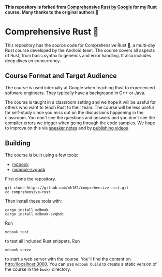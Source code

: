 **This repository is forked from [Comprehensive Rust by Google](https://github.com/google/comprehensive-rust) for my Rust course. Many thanks to the original authors 🥰**

# Comprehensive Rust 🦀

This repository has the source code for Comprehensive Rust 🦀, a multi-day Rust
course developed by the Android team. The course covers all aspects of Rust,
from basic syntax to generics and error handling. It also includes deep dives on
concurrency.

## Course Format and Target Audience

The course is used internally at Google when teaching Rust to experienced
software engineers. They typically have a background in C++ or Java.

The course is taught in a classroom setting and we hope it will be useful for
others who want to teach Rust to their team. The course will be less useful for
self-study since you miss out on the discussions happening in the classroom. You
don't see the questions and answers and you don't see the compiler errors we
trigger when going through the code samples. We hope to improve on this via
[speaker notes](https://github.com/google/comprehensive-rust/issues/53) and by
[publishing videos](https://github.com/google/comprehensive-rust/issues/52).

## Building

The course is built using a few tools:

- [mdbook](https://github.com/rust-lang/mdBook)
- [mdbook-svgbob](https://github.com/boozook/mdbook-svgbob)

First clone the repository.

```shell
git clone https://github.com/mh182/comprehensive-rust.git 
cd comprehensive-rust
```

Then install these tools with:

```shell
cargo install mdbook
cargo install mdbook-svgbob
```

Run

```shell
mdbook test
```

to test all included Rust snippets. Run

```shell
mdbook serve
```

to start a web server with the course. You'll find the content on
<http://localhost:3000>. You can use `mdbook build` to create a static version
of the course in the `book/` directory.
